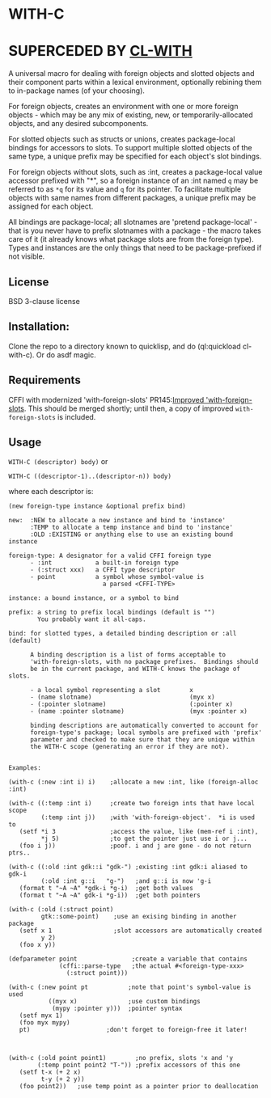 # WITH-C

# SUPERCEDED BY [CL-WITH](https://github.com/stacksmith/cl-with)

A universal macro for dealing with foreign objects and slotted objects and their component parts within a lexical environment, optionally rebining them to in-package names (of your choosing).  

For foreign objects, creates an environment with one or more foreign objects - which may be any mix of existing, new, or temporarily-allocated objects, and any desired subcomponents.

For slotted objects such as structs or unions, creates package-local bindings for accessors to slots.  To support multiple slotted objects of the same type, a unique prefix may be specified for each object's slot bindings.

For foreign objects without slots, such as :int, creates a package-local value accessor prefixed with "*", so a foreign instance of an :int named `q` may be referred to as `*q` for its value and `q` for its pointer.  To facilitate multiple objects with same names from different packages, a unique prefix may be assigned for each object.

All bindings are package-local; all slotnames are 'pretend package-local' - that is you never have to prefix slotnames with a package - the macro takes care of it (it already knows what package slots are from the foreign type).  Types and instances are the only things that need to be package-prefixed if not visible.

## License

BSD 3-clause license

## Installation:

Clone the repo to a directory known to quicklisp, and do
(ql:quickload cl-with-c).  Or do asdf magic.

## Requirements

CFFI with modernized 'with-foreign-slots' PR145:[Improved 'with-foreign-slots](https://github.com/cffi/cffi/pull/145).  This should be merged shortly; until then, a copy of improved `with-foreign-slots` is included.

## Usage

`WITH-C (descriptor) body)` or

`WITH-C ((descriptor-1)..(descriptor-n)) body)`

where each descriptor is:

`(new foreign-type instance &optional prefix bind)`
```
new:  :NEW to allocate a new instance and bind to 'instance'
      :TEMP to allocate a temp instance and bind to 'instance'
      :OLD :EXISTING or anything else to use an existing bound instance

foreign-type: A designator for a valid CFFI foreign type
      - :int            a built-in foreign type
	  - (:struct xxx)   a CFFI type descriptor
	  - point           a symbol whose symbol-value is
	                      a parsed <CFFI-TYPE>

instance: a bound instance, or a symbol to bind

prefix: a string to prefix local bindings (default is "")
        You probably want it all-caps.

bind: for slotted types, a detailed binding description or :all (default)

      A binding description is a list of forms acceptable to 
	  'with-foreign-slots, with no package prefixes.  Bindings should
	  be in the current package, and WITH-C knows the package of slots.
	  
	  - a local symbol representing a slot        x
	  - (name slotname)                           (myx x)
	  - (:pointer slotname)                       (:pointer x)
	  - (name :pointer slotname)                  (myx :pointer x)
	  
	  binding descriptions are automatically converted to account for
	  foreign-type's package; local symbols are prefixed with 'prefix'
	  parameter and checked to make sure that they are unique within 
	  the WITH-C scope (generating an error if they are not).


Examples:

(with-c (:new :int i) i)    ;allocate a new :int, like (foreign-alloc :int)
 
(with-c ((:temp :int i)     ;create two foreign ints that have local scope
         (:temp :int j))    ;with 'with-foreign-object'.  *i is used to
   (setf *i 3               ;access the value, like (mem-ref i :int),
         *j 5)              ;to get the pointer just use i or j...
   (foo i j))               ;poof. i and j are gone - do not return ptrs..

(with-c ((:old :int gdk::i "gdk-") ;existing :int gdk:i aliased to gdk-i
         (:old :int g::i   "g-")   ;and g::i is now 'g-i
   (format t "~A ~A" *gdk-i *g-i)  ;get both values
   (format t "~A ~A" gdk-i *g-i))  ;get both pointers

(with-c (:old (:struct point) 
         gtk::some-point)    ;use an exising binding in another package
   (setf x 1                 ;slot accessors are automatically created
         y 2)
   (foo x y))

(defparameter point               ;create a variable that contains
              (cffi::parse-type   ;the actual #<foreign-type-xxx>
                (:struct point)))
				
(with-c (:new point pt           ;note that point's symbol-value is used
           ((myx x)              ;use custom bindings
            (mypy :pointer y)))  ;pointer syntax
   (setf myx 1)
   (foo myx mypy)
   pt)                     ;don't forget to foreign-free it later!



(with-c (:old point point1)        ;no prefix, slots 'x and 'y
        (:temp point point2 "T-")) ;prefix accessors of this one
   (setf t-x (+ 2 x)
         t-y (+ 2 y))
   (foo point2))   ;use temp point as a pointer prior to deallocation
   
```
  

